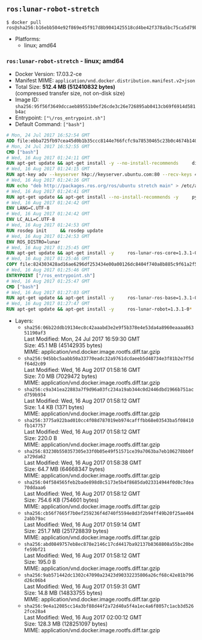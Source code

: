 ## `ros:lunar-robot-stretch`

```console
$ docker pull ros@sha256:b16ebb504e92f869e45f917d8b9041425518cd4be42f378a5bc75ca5d79b72bf
```

-	Platforms:
	-	linux; amd64

### `ros:lunar-robot-stretch` - linux; amd64

-	Docker Version: 17.03.2-ce
-	Manifest MIME: `application/vnd.docker.distribution.manifest.v2+json`
-	Total Size: **512.4 MB (512410832 bytes)**  
	(compressed transfer size, not on-disk size)
-	Image ID: `sha256:95f56f3649dccaeb89551b0ef26cde3c26e726895ab0413cb69f6914d581b4ac`
-	Entrypoint: `["\/ros_entrypoint.sh"]`
-	Default Command: `["bash"]`

```dockerfile
# Mon, 24 Jul 2017 16:52:54 GMT
ADD file:ebba725fb97cea45d0b1b35ccc8144e766fcfc9a78530465c23b0c4674b14042 in / 
# Mon, 24 Jul 2017 16:52:55 GMT
CMD ["bash"]
# Wed, 16 Aug 2017 01:24:11 GMT
RUN apt-get update && apt-get install -y --no-install-recommends     dirmngr     gnupg2     && rm -rf /var/lib/apt/lists/*
# Wed, 16 Aug 2017 01:24:15 GMT
RUN apt-key adv --keyserver hkp://keyserver.ubuntu.com:80 --recv-keys 421C365BD9FF1F717815A3895523BAEEB01FA116
# Wed, 16 Aug 2017 01:24:16 GMT
RUN echo "deb http://packages.ros.org/ros/ubuntu stretch main" > /etc/apt/sources.list.d/ros-latest.list
# Wed, 16 Aug 2017 01:24:41 GMT
RUN apt-get update && apt-get install --no-install-recommends -y     python-rosdep     python-rosinstall     python-vcstools     && rm -rf /var/lib/apt/lists/*
# Wed, 16 Aug 2017 01:24:42 GMT
ENV LANG=C.UTF-8
# Wed, 16 Aug 2017 01:24:42 GMT
ENV LC_ALL=C.UTF-8
# Wed, 16 Aug 2017 01:24:53 GMT
RUN rosdep init     && rosdep update
# Wed, 16 Aug 2017 01:24:53 GMT
ENV ROS_DISTRO=lunar
# Wed, 16 Aug 2017 01:25:45 GMT
RUN apt-get update && apt-get install -y     ros-lunar-ros-core=1.3.1-0*     && rm -rf /var/lib/apt/lists/*
# Wed, 16 Aug 2017 01:25:46 GMT
COPY file:824303428ad16ae6296df253434e00a00126dc8404f740a8b885c9f61a2f5fcb in / 
# Wed, 16 Aug 2017 01:25:46 GMT
ENTRYPOINT ["/ros_entrypoint.sh"]
# Wed, 16 Aug 2017 01:25:47 GMT
CMD ["bash"]
# Wed, 16 Aug 2017 01:27:03 GMT
RUN apt-get update && apt-get install -y     ros-lunar-ros-base=1.3.1-0*     && rm -rf /var/lib/apt/lists/*
# Wed, 16 Aug 2017 01:27:47 GMT
RUN apt-get update && apt-get install -y     ros-lunar-robot=1.3.1-0*     && rm -rf /var/lib/apt/lists/*
```

-	Layers:
	-	`sha256:06b22ddb19134ec8c42aaabd3e2e9f5b378e4e53da4a8960eaaaa86351190af3`  
		Last Modified: Mon, 24 Jul 2017 16:59:30 GMT  
		Size: 45.1 MB (45142935 bytes)  
		MIME: application/vnd.docker.image.rootfs.diff.tar.gzip
	-	`sha256:945bbc5aabb50a33770eadc32a9761dcdaeeb5d48734e3f81b2e7f5df64d2c09`  
		Last Modified: Wed, 16 Aug 2017 01:58:16 GMT  
		Size: 7.0 MB (7029472 bytes)  
		MIME: application/vnd.docker.image.rootfs.diff.tar.gzip
	-	`sha256:c9a341ea22883a7f9d96a03fc234a19ab344c0d2446dbd1966b751acd759b934`  
		Last Modified: Wed, 16 Aug 2017 01:58:12 GMT  
		Size: 1.4 KB (1371 bytes)  
		MIME: application/vnd.docker.image.rootfs.diff.tar.gzip
	-	`sha256:3775a922bad010cc4f08d787019eb974cafffbb68e03543ba5f08410fb147757`  
		Last Modified: Wed, 16 Aug 2017 01:58:12 GMT  
		Size: 220.0 B  
		MIME: application/vnd.docker.image.rootfs.diff.tar.gzip
	-	`sha256:83230b550357305e33f0b05e49f51571ce39a7063ba7eb106278bb0fa729da62`  
		Last Modified: Wed, 16 Aug 2017 01:58:38 GMT  
		Size: 64.7 MB (64668347 bytes)  
		MIME: application/vnd.docker.image.rootfs.diff.tar.gzip
	-	`sha256:04f584565feb2bade898d8c5173e5b4f8685da023314944f0d0c7dea70ddaaa6`  
		Last Modified: Wed, 16 Aug 2017 01:58:12 GMT  
		Size: 754.6 KB (754601 bytes)  
		MIME: application/vnd.docker.image.rootfs.diff.tar.gzip
	-	`sha256:cb56f7665f7b0ef259236f4d740f5594e8d3f2b94ff49b20f25ae4042abb79ac`  
		Last Modified: Wed, 16 Aug 2017 01:59:14 GMT  
		Size: 251.7 MB (251728839 bytes)  
		MIME: application/vnd.docker.image.rootfs.diff.tar.gzip
	-	`sha256:abd0849757eb8ec878e2146c17cd4417ba92137b8368808a55bc20befe59bf21`  
		Last Modified: Wed, 16 Aug 2017 01:58:12 GMT  
		Size: 195.0 B  
		MIME: application/vnd.docker.image.rootfs.diff.tar.gzip
	-	`sha256:9ab571442dc1302c47090a23423d90332235806a26cf68c42e81b796d26c06b4`  
		Last Modified: Wed, 16 Aug 2017 01:59:31 GMT  
		Size: 14.8 MB (14833755 bytes)  
		MIME: application/vnd.docker.image.rootfs.diff.tar.gzip
	-	`sha256:9e4a12085cc14a3bf88d44f2a72d40a5f4a1ec4a6f8057c1acb3d5262fce28a4`  
		Last Modified: Wed, 16 Aug 2017 02:00:12 GMT  
		Size: 128.3 MB (128251097 bytes)  
		MIME: application/vnd.docker.image.rootfs.diff.tar.gzip
